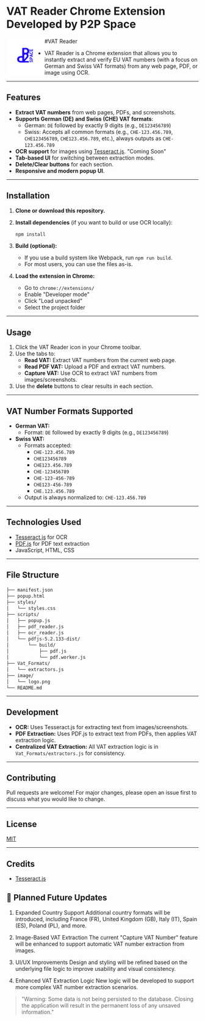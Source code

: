 # VAT Reader Chrome Extension Developed by P2P Space

<img src="image\icon.png" alt="notion avatar" width="100" height="100" align="left"> 

#VAT Reader 
- VAT Reader is a Chrome extension that allows you to instantly extract and verify EU VAT numbers (with a focus on German and Swiss VAT formats) from any web page, PDF, or image using OCR.

---

## Features

- **Extract VAT numbers** from web pages, PDFs, and screenshots.
- **Supports German (DE) and Swiss (CHE) VAT formats**:
  - German: `DE` followed by exactly 9 digits (e.g., `DE123456789`)
  - Swiss: Accepts all common formats (e.g., `CHE-123.456.789`, `CHE123456789`, `CHE123.456.789`, etc.), always outputs as `CHE-123.456.789`
- **OCR support** for images using [Tesseract.js](https://github.com/naptha/tesseract.js). "Coming Soon"
- **Tab-based UI** for switching between extraction modes.
- **Delete/Clear buttons** for each section.
- **Responsive and modern popup UI**.

---

## Installation

1. **Clone or download this repository.**
2. **Install dependencies** (if you want to build or use OCR locally):
    ```sh
    npm install
    ```
3. **Build (optional):**
    - If you use a build system like Webpack, run `npm run build`.
    - For most users, you can use the files as-is.

4. **Load the extension in Chrome:**
    - Go to `chrome://extensions/`
    - Enable "Developer mode"
    - Click "Load unpacked"
    - Select the project folder

---

## Usage

1. Click the VAT Reader icon in your Chrome toolbar.
2. Use the tabs to:
    - **Read VAT:** Extract VAT numbers from the current web page.
    - **Read PDF VAT:** Upload a PDF and extract VAT numbers.
    - **Capture VAT:** Use OCR to extract VAT numbers from images/screenshots.
3. Use the **delete** buttons to clear results in each section.

---

## VAT Number Formats Supported

- **German VAT:**  
  - Format: `DE` followed by exactly 9 digits (e.g., `DE123456789`)
- **Swiss VAT:**  
  - Formats accepted:  
    - `CHE-123.456.789`
    - `CHE123456789`
    - `CHE123.456.789`
    - `CHE-123456789`
    - `CHE-123-456-789`
    - `CHE123-456-789`
    - `CHE.123.456.789`
  - Output is always normalized to: `CHE-123.456.789`

---

## Technologies Used

- [Tesseract.js](https://github.com/naptha/tesseract.js) for OCR
- [PDF.js](https://mozilla.github.io/pdf.js/) for PDF text extraction
- JavaScript, HTML, CSS

---

## File Structure

```
├── manifest.json
├── popup.html
├── styles/
│   └── styles.css
├── scripts/
│   ├── popup.js
│   ├── pdf_reader.js
│   ├── ocr_reader.js
│   └── pdfjs-5.2.133-dist/
│       └── build/
│           ├── pdf.js
│           └── pdf.worker.js
├── Vat_Formats/
│   └── extractors.js
├── image/
│   └── logo.png
└── README.md
```

---

## Development

- **OCR:** Uses Tesseract.js for extracting text from images/screenshots.
- **PDF Extraction:** Uses PDF.js to extract text from PDFs, then applies VAT extraction logic.
- **Centralized VAT Extraction:** All VAT extraction logic is in `Vat_Formats/extractors.js` for consistency.

---

## Contributing

Pull requests are welcome! For major changes, please open an issue first to discuss what you would like to change.

---

## License

[MIT](LICENSE)

---

## Credits

- [Tesseract.js](https://github.com/naptha/tesseract.js)

## 🔧 Planned Future Updates

1) Expanded Country Support
Additional country formats will be introduced, including France (FR), United Kingdom (GB), Italy (IT), Spain (ES), Poland (PL), and more.

2) Image-Based VAT Extraction
The current "Capture VAT Number" feature will be enhanced to support automatic VAT number extraction from images.

3) UI/UX Improvements
Design and styling will be refined based on the underlying file logic to improve usability and visual consistency.

4) Enhanced VAT Extraction Logic
New logic will be developed to support more complex VAT number extraction scenarios.



> "Warning: Some data is not being persisted to the database. Closing the application will result in the permanent loss of any unsaved information."